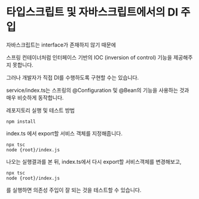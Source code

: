 # 타입스크립트 및 자바스크립트에서의 DI 주입

자바스크립트는 interface가 존재하지 않기 때문에

스프링 컨테이너처럼 인터페이스 기반의 IOC (inversion of control) 기능을 제공해주지 못합니다.

그러나 개발자가 직접 DI를 수행하도록 구현할 수는 있습니다.

service/index.ts는
스프링의 @Configuration 및 @Bean의 기능을 사용하는 것과 매우 비슷하게 동작합니다.

레포지토리 실행 및 테스트 방법

```
npm install
```

index.ts 에서 export할 서비스 객체를 지정해줍니다.

```
npx tsc
node {root}/index.js
```

나오는 실행결과를 본 뒤, index.ts에서 다시 export할 서비스객체를 변경해보고,


```
npx tsc
node {root}/index.js
```

를 실행하면 의존성 주입이 잘 되는 것을 테스트할 수 있습니다.
